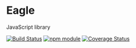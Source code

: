 # Eagle

JavaScript library

[![Build Status](https://travis-ci.org/Iecy/eagle.svg?branch=master)](https://travis-ci.org/github/Iecy/eagle)
[![npm module](https://badge.fury.io/js/%40interaction%2Feagle.svg)](https://badge.fury.io/js/%40interaction%2Feagle)
[![Coverage Status](https://coveralls.io/repos/github/Iecy/eagle/badge.svg?branch=master)](https://coveralls.io/github/Iecy/eagle?branch=master)
